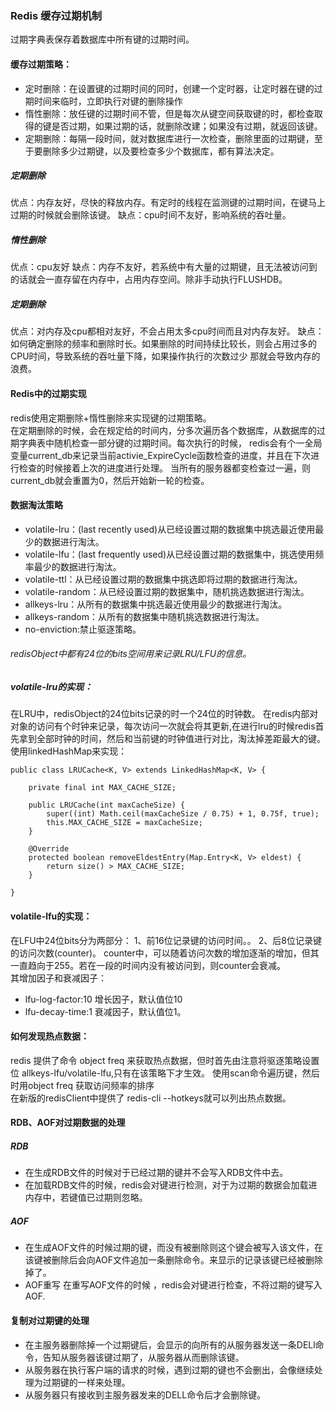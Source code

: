 ### Redis 缓存过期机制
过期字典表保存着数据库中所有键的过期时间。
#### 缓存过期策略：    
- 定时删除：在设置键的过期时间的同时，创建一个定时器，让定时器在键的过期时间来临时，立即执行对键的删除操作
- 惰性删除：放任键的过期时间不管，但是每次从键空间获取键的时，都检查取得的键是否过期，如果过期的话，就删除改建；如果没有过期，就返回该键。
- 定期删除：每隔一段时间，就对数据库进行一次检查，删除里面的过期键，至于要删除多少过期键，以及要检查多少个数据库，都有算法决定。
##### 定期删除
优点：内存友好，尽快的释放内存。有定时的线程在监测键的过期时间，在键马上过期的时候就会删除该键。
缺点：cpu时间不友好，影响系统的吞吐量。
##### 惰性删除
优点：cpu友好
缺点：内存不友好，若系统中有大量的过期键，且无法被访问到的话就会一直存留在内存中，占用内存空间。除非手动执行FLUSHDB。
##### 定期删除
优点：对内存及cpu都相对友好，不会占用太多cpu时间而且对内存友好。
缺点：如何确定删除的频率和删除时长。如果删除的时间持续比较长，则会占用过多的CPU时间，导致系统的吞吐量下降，如果操作执行的次数过少
那就会导致内存的浪费。    
#### Redis中的过期实现
redis使用定期删除+惰性删除来实现键的过期策略。    
在定期删除的时候，会在规定给的时间内，分多次遍历各个数据库，从数据库的过期字典表中随机检查一部分键的过期时间。每次执行的时候，
redis会有个一全局变量current_db来记录当前activie_ExpireCycle函数检查的进度，并且在下次进行检查的时候接着上次的进度进行处理。
当所有的服务器都变检查过一遍，则current_db就会重置为0，然后开始新一轮的检查。

#### 数据淘汰策略
- volatile-lru：(last recently used)从已经设置过期的数据集中挑选最近使用最少的数据进行淘汰。
- volatile-lfu：(last frequently used)从已经设置过期的数据集中，挑选使用频率最少的数据进行淘汰。
- volatile-ttl：从已经设置过期的数据集中挑选即将过期的数据进行淘汰。
- volatile-random：从已经设置过期的数据集中，随机挑选数据进行淘汰。
- allkeys-lru：从所有的数据集中挑选最近使用最少的数据进行淘汰。
- allkeys-random：从所有的数据集中随机挑选数据进行淘汰。
- no-enviction:禁止驱逐策略。


###### redisObject中都有24位的bits空间用来记录LRU/LFU的信息。
##### volatile-lru的实现：
在LRU中，redisObject的24位bits记录的时一个24位的时钟数。
在redis内部对对象的访问有个时钟来记录，每次访问一次就会将其更新,在进行lru的时候redis首先拿到全部时钟的时间，然后和当前键的时钟值进行对比，淘汰掉差距最大的键。
使用linkedHashMap来实现：
```
public class LRUCache<K, V> extends LinkedHashMap<K, V> {

    private final int MAX_CACHE_SIZE;

    public LRUCache(int maxCacheSize) {
        super((int) Math.ceil(maxCacheSize / 0.75) + 1, 0.75f, true);
        this.MAX_CACHE_SIZE = maxCacheSize;
    }

    @Override
    protected boolean removeEldestEntry(Map.Entry<K, V> eldest) {
        return size() > MAX_CACHE_SIZE;
    }
    
}
```
#### volatile-lfu的实现：
在LFU中24位bits分为两部分：
1、前16位记录键的访问时间。。
2、后8位记录键的访问次数(counter)。
counter中，可以随着访问次数的增加逐渐的增加，但其一直趋向于255。若在一段的时间内没有被访问到，则counter会衰减。    
其增加因子和衰减因子：
- lfu-log-factor:10 增长因子，默认值位10
- lfu-decay-time:1  衰减因子，默认值位1。

#### 如何发现热点数据：
redis 提供了命令 object freq 来获取热点数据，但时首先由注意将驱逐策略设置位 allkeys-lfu/volatile-lfu,只有在该策略下才生效。
使用scan命令遍历键，然后时用object freq 获取访问频率的排序    
在新版的redisClient中提供了  redis-cli --hotkeys就可以列出热点数据。

#### RDB、AOF对过期数据的处理
##### RDB 
- 在生成RDB文件的时候对于已经过期的键并不会写入RDB文件中去。
- 在加载RDB文件的时候，redis会对键进行检测，对于为过期的数据会加载进内存中，若键值已过期则忽略。
##### AOF
- 在生成AOF文件的时候过期的键，而没有被删除则这个键会被写入该文件，在该键被删除后会向AOF文件追加一条删除命令。来显示的记录该键已经被删除掉了。
- AOF重写 在重写AOF文件的时候 ，redis会对键进行检查，不将过期的键写入AOF.
#### 复制对过期键的处理
- 在主服务器删除掉一个过期键后，会显示的向所有的从服务器发送一条DELl命令，告知从服务器该键过期了，从服务器从而删除该键。
- 从服务器在执行客户端的请求的时候，遇到过期的键也不会删出，会像继续处理为过期键的一样来处理。
- 从服务器只有接收到主服务器发来的DELL命令后才会删除键。
